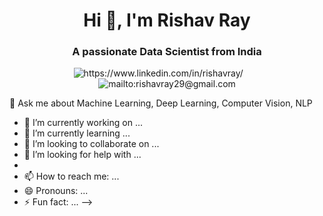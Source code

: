 <h1 align="center"> Hi 👋, I'm Rishav Ray</h1>
<h3 align="center">A passionate Data Scientist from India</h3>
<p align="center"><img src="https://github.com/theRay07/theRay07.github.io/blob/master/img/linkedin.png" alt="https://www.linkedin.com/in/rishavray/"/>&nbsp;&nbsp;&nbsp;&nbsp;&nbsp;&nbsp;&nbsp;<img src="https://github.com/theRay07/theRay07.github.io/blob/master/img/mail.png" alt="mailto:rishavray29@gmail.com"/> </p>
💬 Ask me about Machine Learning, Deep Learning, Computer Vision, NLP


- 🔭 I’m currently working on ...
- 🌱 I’m currently learning ...
- 👯 I’m looking to collaborate on ...
- 🤔 I’m looking for help with ...
- 
- 📫 How to reach me: ...
- 😄 Pronouns: ...
- ⚡ Fun fact: ...
-->
